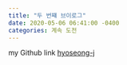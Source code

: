 ```yaml
---
title: "두 번쨰 브이로그"
date: 2020-05-06 06:41:00 -0400
categories: 계속 도전
---
```


my Github link [hyoseong-j][Hyoseong-j]


[hyoseong-j]: https://github.com/hyoseong-j

